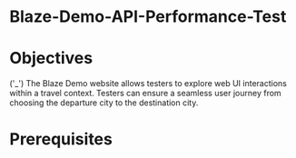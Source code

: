 # Blaze-Demo-API-Performance-Test
# Objectives
('_')
The Blaze Demo website allows testers to explore web UI interactions within a travel context. Testers can ensure a seamless user journey from choosing the departure city to the destination city. 
# Prerequisites
# 

